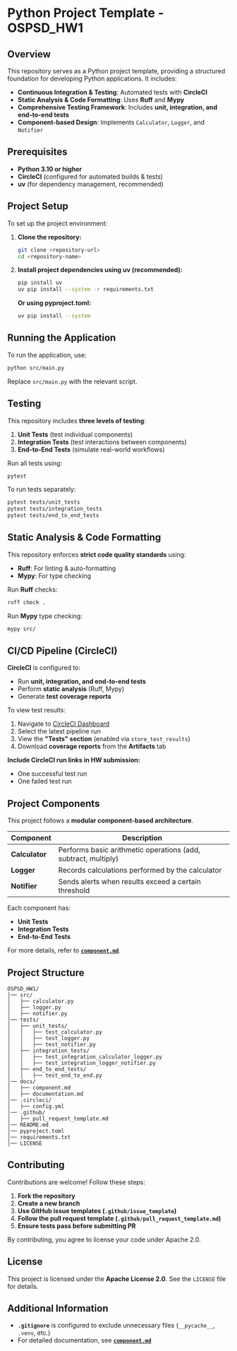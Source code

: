 # Python Project Template - OSPSD_HW1

## Overview

This repository serves as a Python project template, providing a structured foundation for developing Python applications. It includes:

- **Continuous Integration & Testing**: Automated tests with **CircleCI**
- **Static Analysis & Code Formatting**: Uses **Ruff** and **Mypy**
- **Comprehensive Testing Framework**: Includes **unit, integration, and end-to-end tests**
- **Component-based Design**: Implements `Calculator`, `Logger`, and `Notifier`

## Prerequisites

- **Python 3.10 or higher**
- **CircleCI** (configured for automated builds & tests)
- **uv** (for dependency management, recommended)

## Project Setup

To set up the project environment:

1. **Clone the repository:**
   ```sh
   git clone <repository-url>
   cd <repository-name>
   ```

2. **Install project dependencies using uv (recommended):**
   ```sh
   pip install uv
   uv pip install --system -r requirements.txt
   ```
   **Or using pyproject.toml:**
    ```sh
   uv pip install --system
   ```

## Running the Application

To run the application, use:
```sh
python src/main.py
```

Replace `src/main.py` with the relevant script.

## Testing

This repository includes **three levels of testing**:

1. **Unit Tests** (test individual components)
2. **Integration Tests** (test interactions between components)
3. **End-to-End Tests** (simulate real-world workflows)

Run all tests using:
```sh
pytest
```

To run tests separately:
```sh
pytest tests/unit_tests
pytest tests/integration_tests
pytest tests/end_to_end_tests
```

## Static Analysis & Code Formatting

This repository enforces **strict code quality standards** using:
- **Ruff**: For linting & auto-formatting
- **Mypy**: For type checking

Run **Ruff** checks:
```sh
ruff check .
```

Run **Mypy** type checking:
```sh
mypy src/
```

## CI/CD Pipeline (CircleCI)

**CircleCI** is configured to:
- Run **unit, integration, and end-to-end tests**
- Perform **static analysis** (Ruff, Mypy)
- Generate **test coverage reports**

To view test results:
1. Navigate to [CircleCI Dashboard](https://app.circleci.com/pipelines/circleci/mr17jU9wJBnXPo4vt5qdJ/6JUYQ89ZVGTAJke7rhE99X)
2. Select the latest pipeline run
3. View the **"Tests" section** (enabled via `store_test_results`)
4. Download **coverage reports** from the **Artifacts** tab

**Include CircleCI run links in HW submission:**
- One successful test run
- One failed test run

## Project Components

This project follows a **modular component-based architecture**.

| Component | Description |
|-----------|------------|
| **Calculator** | Performs basic arithmetic operations (add, subtract, multiply) |
| **Logger** | Records calculations performed by the calculator |
| **Notifier** | Sends alerts when results exceed a certain threshold |

Each component has:
- **Unit Tests**
- **Integration Tests**
- **End-to-End Tests**

For more details, refer to **[`component.md`](docs/component.md)**.

## Project Structure

```
OSPSD_HW1/
│── src/
│   ├── calculator.py
│   ├── logger.py
│   ├── notifier.py
│── tests/
│   ├── unit_tests/
│   │   ├── test_calculator.py
│   │   ├── test_logger.py
│   │   ├── test_notifier.py
│   ├── integration_tests/
│   │   ├── test_integration_calculator_logger.py
│   │   ├── test_integration_logger_notifier.py
│   ├── end_to_end_tests/
│   │   ├── test_end_to_end.py
│── docs/
│   ├── component.md
│   ├── documentation.md
│── .circleci/
│   ├── config.yml
│── .github/
│   ├── pull_request_template.md
│── README.md
│── pyproject.toml
│── requirements.txt
│── LICENSE
```

## Contributing

Contributions are welcome! Follow these steps:

1. **Fork the repository**
2. **Create a new branch**
3. **Use GitHub issue templates (`.github/issue_template`)**
4. **Follow the pull request template (`.github/pull_request_template.md`)**
5. **Ensure tests pass before submitting PR**

By contributing, you agree to license your code under Apache 2.0.

## License

This project is licensed under the **Apache License 2.0**. See the `LICENSE` file for details.

## Additional Information

- **`.gitignore`** is configured to exclude unnecessary files (`__pycache__`, `.venv`, etc.)
- For detailed documentation, see **[`component.md`](docs/component.md)**

